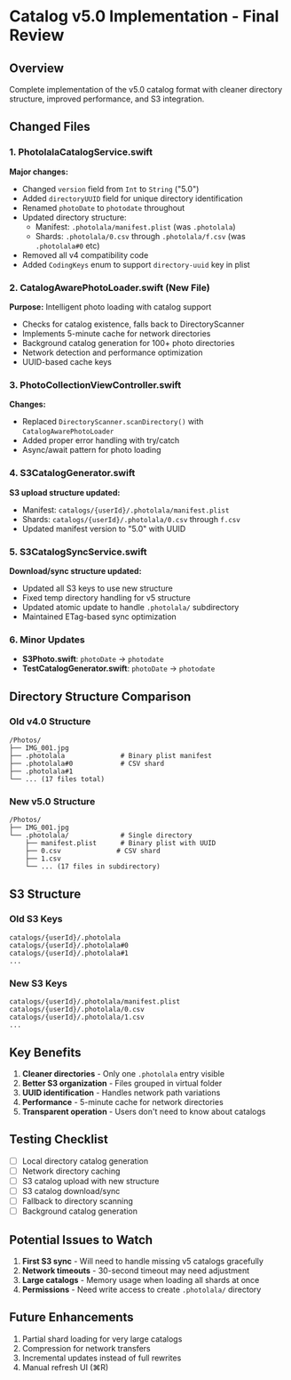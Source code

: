 # Catalog v5.0 Implementation - Final Review

## Overview
Complete implementation of the v5.0 catalog format with cleaner directory structure, improved performance, and S3 integration.

## Changed Files

### 1. PhotolalaCatalogService.swift
**Major changes:**
- Changed `version` field from `Int` to `String` ("5.0")
- Added `directoryUUID` field for unique directory identification
- Renamed `photoDate` to `photodate` throughout
- Updated directory structure:
  - Manifest: `.photolala/manifest.plist` (was `.photolala`)
  - Shards: `.photolala/0.csv` through `.photolala/f.csv` (was `.photolala#0` etc)
- Removed all v4 compatibility code
- Added `CodingKeys` enum to support `directory-uuid` key in plist

### 2. CatalogAwarePhotoLoader.swift (New File)
**Purpose:** Intelligent photo loading with catalog support
- Checks for catalog existence, falls back to DirectoryScanner
- Implements 5-minute cache for network directories
- Background catalog generation for 100+ photo directories
- Network detection and performance optimization
- UUID-based cache keys

### 3. PhotoCollectionViewController.swift
**Changes:**
- Replaced `DirectoryScanner.scanDirectory()` with `CatalogAwarePhotoLoader`
- Added proper error handling with try/catch
- Async/await pattern for photo loading

### 4. S3CatalogGenerator.swift
**S3 upload structure updated:**
- Manifest: `catalogs/{userId}/.photolala/manifest.plist`
- Shards: `catalogs/{userId}/.photolala/0.csv` through `f.csv`
- Updated manifest version to "5.0" with UUID

### 5. S3CatalogSyncService.swift
**Download/sync structure updated:**
- Updated all S3 keys to use new structure
- Fixed temp directory handling for v5 structure
- Updated atomic update to handle `.photolala/` subdirectory
- Maintained ETag-based sync optimization

### 6. Minor Updates
- **S3Photo.swift**: `photoDate` → `photodate`
- **TestCatalogGenerator.swift**: `photoDate` → `photodate`

## Directory Structure Comparison

### Old v4.0 Structure
```
/Photos/
├── IMG_001.jpg
├── .photolala              # Binary plist manifest
├── .photolala#0            # CSV shard
├── .photolala#1
└── ... (17 files total)
```

### New v5.0 Structure
```
/Photos/
├── IMG_001.jpg
└── .photolala/             # Single directory
    ├── manifest.plist      # Binary plist with UUID
    ├── 0.csv              # CSV shard
    ├── 1.csv
    └── ... (17 files in subdirectory)
```

## S3 Structure

### Old S3 Keys
```
catalogs/{userId}/.photolala
catalogs/{userId}/.photolala#0
catalogs/{userId}/.photolala#1
...
```

### New S3 Keys
```
catalogs/{userId}/.photolala/manifest.plist
catalogs/{userId}/.photolala/0.csv
catalogs/{userId}/.photolala/1.csv
...
```

## Key Benefits

1. **Cleaner directories** - Only one `.photolala` entry visible
2. **Better S3 organization** - Files grouped in virtual folder
3. **UUID identification** - Handles network path variations
4. **Performance** - 5-minute cache for network directories
5. **Transparent operation** - Users don't need to know about catalogs

## Testing Checklist

- [ ] Local directory catalog generation
- [ ] Network directory caching
- [ ] S3 catalog upload with new structure
- [ ] S3 catalog download/sync
- [ ] Fallback to directory scanning
- [ ] Background catalog generation

## Potential Issues to Watch

1. **First S3 sync** - Will need to handle missing v5 catalogs gracefully
2. **Network timeouts** - 30-second timeout may need adjustment
3. **Large catalogs** - Memory usage when loading all shards at once
4. **Permissions** - Need write access to create `.photolala/` directory

## Future Enhancements

1. Partial shard loading for very large catalogs
2. Compression for network transfers
3. Incremental updates instead of full rewrites
4. Manual refresh UI (⌘R)